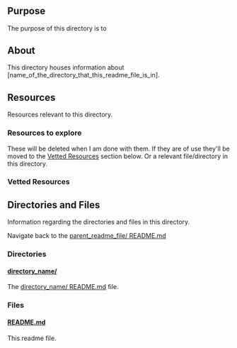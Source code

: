 # <!-- [name_of_the_directory_that_this_readme_file_is_in] -->

<!-- [This is the readme template that I'll use throughout the Learning Directory repo. And in directories of other repos.] -->

## Purpose

The purpose of this directory is to <!-- [...]. -->

## About

This directory houses information about [name_of_the_directory_that_this_readme_file_is_in].

<!-- [Some information about this directory.] -->

## Resources

Resources relevant to this directory.

### Resources to explore

<!-- TODO: Old to be updated:
These will be deleted when I am done with them. If they are of use they'll be moved to the [Vetted Resources](#vetted-resources) section below. Or a relevant file/directory in this directory. -->

These will be deleted when I am done with them. If they are of use they'll be moved to the [Vetted Resources](#vetted-resources) section below. Or a relevant file/directory in this directory.

<!-- - first resource

- second resource -->

### Vetted Resources

## Directories and Files

Information regarding the directories and files in this directory.

<!-- TODO: Consider changing

Navigate back to the [parent_readme_file/ README.md](../README.md)

to

Navigate back to the parent readme file.

or to

Navigate back to the readme file in the parent directory.

or to

Navigate back to the <parent_directory> [README.md](../README.md) file.

If so update all files....

-->

Navigate back to the [parent_readme_file/ README.md](../README.md)

### Directories

#### [directory_name/](./path_to_directory)

<!-- [About_this_directory.]

[More_info_about_this_directory.] -->

The [directory_name/ README.md](./directory_name/README.md) file.

### Files

<!-- #### [name_of_other_file_in_here.extension]()

[About_this_file.]

[More_info_about_this_file.] -->

#### [README.md](./README.md)

This readme file.
